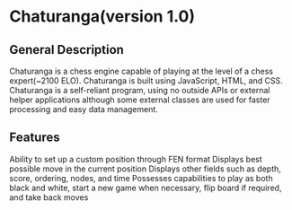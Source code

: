 # Chaturanga(version 1.0)

## General Description
Chaturanga is a chess engine capable of playing at the level of a chess expert(~2100 ELO). Chaturanga is built using JavaScript, HTML, and CSS. Chaturanga is a self-reliant program, using no outside APIs or external helper applications although some external classes are used for faster processing and easy data management.

## Features
Ability to set up a custom position through FEN format
Displays best possible move in the current position
Displays other fields such as depth, score, ordering, nodes, and time
Possesses capabilities to play as both black and white, start a new game when necessary, flip board if required, and take back moves
